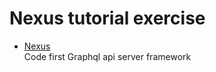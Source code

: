 # Nexus tutorial exercise
* [Nexus](https://nexusjs.org/#diving-in)  
  Code first Graphql api server framework  
